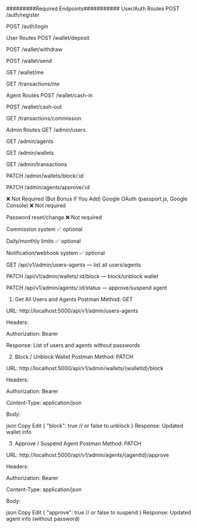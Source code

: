 #########Required Endpoints###########
User/Auth Routes
POST /auth/register

POST /auth/login

User Routes
POST /wallet/deposit

POST /wallet/withdraw

POST /wallet/send

GET /wallet/me

GET /transactions/me

Agent Routes
POST /wallet/cash-in

POST /wallet/cash-out

GET /transactions/commission

Admin Routes
GET /admin/users

GET /admin/agents

GET /admin/wallets

GET /admin/transactions

PATCH /admin/wallets/block/:id

PATCH /admin/agents/approve/:id

❌ Not Required (But Bonus if You Add)
Google OAuth (passport.js, Google Console) ❌ Not required

Password reset/change ❌ Not required

Commission system ✅ optional

Daily/monthly limits ✅ optional

Notification/webhook system ✅ optional





GET /api/v1/admin/users-agents — list all users/agents

PATCH /api/v1/admin/wallets/:id/block — block/unblock wallet

PATCH /api/v1/admin/agents/:id/status — approve/suspend agent


1. Get All Users and Agents
Postman
Method: GET

URL: http://localhost:5000/api/v1/admin/users-agents

Headers:

Authorization: Bearer <your-access-token>

Response: List of users and agents without passwords


2. Block / Unblock Wallet
Postman
Method: PATCH

URL: http://localhost:5000/api/v1/admin/wallets/{walletId}/block

Headers:

Authorization: Bearer <your-access-token>

Content-Type: application/json

Body:

json
Copy
Edit
{
  "block": true  // or false to unblock
}
Response: Updated wallet info

3. Approve / Suspend Agent
Postman
Method: PATCH

URL: http://localhost:5000/api/v1/admin/agents/{agentId}/approve

Headers:

Authorization: Bearer <your-access-token>

Content-Type: application/json

Body:

json
Copy
Edit
{
  "approve": true  // or false to suspend
}
Response: Updated agent info (without password)